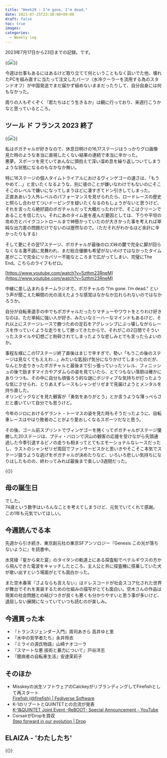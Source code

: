 ```yaml
---
title: "Week29 : I’m gone. I’m dead."
date: 2023-07-25T23:30:00+09:00
draft: false
toc: true
images:
categories:
  - Weekly log
---
```


2023年7月17日から23日までの記録。です。

{{<image src= "/images/images/230721.webp">}}

今週は仕事もあるにはあるけど取り立てて何ということもなく凪いでた他、壊れたPCを組み直すに当たって注文したパーツ（水冷クーラーを流用する為のスタンドオフ）が中国発送でまだ届かず組めないままだったりして、自分自身には何もなかった。

周りの人もぞくぞく『君たちはどう生きるか』は観に行っており、来週行こうかなと思っているところ。

## ツール ド フランス 2023 終了

{{<image src="/images/2023/0720_tdf17.webp">}}

私はポガチャルが好きなので、休息日明けの16,17ステージはうっかりグロ画像見た時のような本当に直視したくない結果の連続で本当に辛かった。  
悪夢。スポーツを見ていてあんなに頭抱えて深い溜め息を繰り返しついてしまうような状態になるのもなかなか無い。

特に16ステージの個人タイムトライアルにおけるヴィンゲゴーの速さは、「もうやめて…」と言いたくなるような、別に彼のことが嫌いなわけでもないのにそこそこのレベルで嫌いになってしまうほどに凄すぎてドン引きしてしまった。  
正直ああいう人外レベルのパフォーマンスを見せられたら、ロードレースの歴史と照らし合わせてついドーピングを疑いたくなるのもしょうがないと思うけど、それを言ったら絶好調のポガチャルだって大概だったわけで、そこはクリーンであることを信じたい。それにあのタイム差を産んだ要因としては、下りや平坦の攻め方とバイクコントロールまで神懸かっていたのが大きかった事を考えれば単純な出力差の問題だけでないのは歴然なので。（ただそれがわかるほど余計に辛かったりもする）

そして更にその翌17ステージ、ポガチャルが最後のロズ峠の麓で完全に脚が回らなくなる激不調に見舞われ、まだ総合優勝も希望がないわけではなかったタイム差がここで完全にリカバリー不能なところまで広がってしまい、完璧にThe End。こちらのライフもゼロ。

[https://www.youtube.com/watch?v=5zthm23RneM](https://www.youtube.com/watch?v=5zthm23RneM)

中継に差し込まれるチームラジオで、ポガチャルの “I’m gone. I’m dead.” という声が聞こえた瞬間の光の消えたような感覚はなかなか忘れられないのではなかろうか。

自分が自転車選手の中でもポガチャルだったりマチューやワウトをとりわけ好きなのは、ただ単純に強い人が好き、みたいなミーハーなマインドもあるけど、それ以上にステージレースで勝つための定石をアグレッシブにぶっ壊しながらレースを作っていくような走りをして勝ってきたからで、それがこの2日間でそういったスタイルや幻想ごと粉砕されてしまったような悲しみとでも言ったらよいのか。

事程左様にこの17ステージ終了直後はまじで辛すぎで、勢い「もうこの後のステージは見なくてもええわ…」みたいな匙投げ気分になりかけてしまったのだが、なんとか走りきったポガチャルと最後まで引っ張っていったソレル、フィニッシュの後で励ますマイカやアダムらの姿を見ていたら、とてつもない落胆は確かにありつつも、その中に自分も頑張ろう的な謎にポジティブな気持ちが灯ったような気にさせられ、とりあえずレースもシャンゼリゼまで見届けようとメンタルを持ち直した。  
オリンピックなどを見た観客が「勇気をありがとう」とか言うような薄っぺらさだと書いていて自分でも思うけど。

今年のジロにおけるゲラント・トーマスの姿を見た時もそうだったように、自転車レースはやはり敗者のことがより愛おしくなるスポーツだなと思う。

その後、ゴール前スプリントでヴィンゲゴーを捲くってポガチャルがステージ優勝した20ステージは、プティ・バロンで沢山の観客の応援を受けながら先頭通過した今季引退するピノの走りも相まってとてもエモーショナルなレースだったし、ラストのシャンゼリゼ周回でファンサービスかと思いきやそこそこ本気でステージ狙うような逃げをポガチャルが決めたりなど、いろいろ悲しい気持ちになりはしたものの、終わってみれば最後まで楽しい3週間だった。

{{<youtube z9uy0n6j1cs>}}

## 母の誕生日

でした。  
74歳という数字はいろんなことを考えてしまうけど、元気でいてくれて感謝。  
この1年も元気でいてほしい。

## 今週読んでる本

先週から引き続き、東京創元社の東京SFアンソロジー『Genesis この光が落ちないように』を読書中。

水見稜『星から来た宴』のタイタンの軌道上にある探査船でベテルギウスの方から飛んできた電波をキャッチしたところ、主人公と共に探査機に搭乗していた犬が歌い出すという場面がとても面白かった。

また空木春宵『さよならも言えない』はドレスコードが社会スコア化された世界が舞台でそれを実装するための仕組みの描写がとても面白い。空木さんの作品は現実の社会問題との結びつきが良くも悪くも分かりやすいと思う事が多いけど、退屈しない展開になっていていつも読むのが楽しみ。

## 今週買った本

- 『トランスジェンダー入門』周司あきら 高井ゆと里
- 『水中の哲学者たち』永井玲衣
- 『ミライの源氏物語』山崎ナオコーラ
- 『スマートな悪 技術と暴力について』戸谷洋志
- 『臆病者の自転車生活』安達茉莉子

## そのほか

- Misskeyの派生ソフトウェアのCalckeyがリブランディングしてFirefishとして再スタート  
    [Firefish (@firefish) | Fediverse Software](https://www.notion.so/Firefish-firefish-Fediverse-Software-61fd511c70ad4f8d98f4fa709128c859?pvs=21)
- K-1のリブートとQUINTETとの合流が発表  
    [K-1&QUINTET Joint Event -ReBOOT- Special Announcement - YouTube](https://www.notion.so/K-1-QUINTET-Joint-Event-ReBOOT-Special-Announcement-YouTube-cdb36dc04cd5422981785980b7ab3bc3?pvs=21)
- CorsairがDropを買収  
    [Step forward in our evolution | Drop](https://www.notion.so/Step-forward-in-our-evolution-Drop-a667b0e19b1a44059012adabcc00adc6?pvs=21)
    

## ELAIZA - 'わたしたち'
{{<youtube L75vE2JeM48>}}